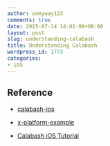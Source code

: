 ```yaml
---
author: onmyway133
comments: true
date: 2015-07-14 14:01:08+00:00
layout: post
slug: understanding-calabash
title: Understanding Calabash
wordpress_id: 1773
categories:
- iOS
---
```


## Reference







  * [calabash-ios](https://github.com/calabash/calabash-ios)


  * [x-platform-example](https://github.com/calabash/x-platform-example)


  * [Calabash iOS Tutorial](http://natashatherobot.com/calabash-ios-tutorial/)


